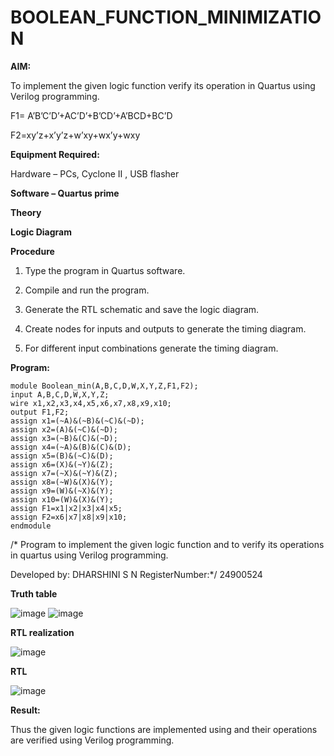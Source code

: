 # BOOLEAN_FUNCTION_MINIMIZATION

**AIM:**

To implement the given logic function verify its operation in Quartus using Verilog programming.

F1= A’B’C’D’+AC’D’+B’CD’+A’BCD+BC’D 

F2=xy’z+x’y’z+w’xy+wx’y+wxy

**Equipment Required:**

Hardware – PCs, Cyclone II , USB flasher

**Software – Quartus prime**

**Theory**

**Logic Diagram**

**Procedure**

1.	Type the program in Quartus software.

2.	Compile and run the program.

3.	Generate the RTL schematic and save the logic diagram.

4.	Create nodes for inputs and outputs to generate the timing diagram.

5.	For different input combinations generate the timing diagram.


**Program:**
```
module Boolean_min(A,B,C,D,W,X,Y,Z,F1,F2);
input A,B,C,D,W,X,Y,Z;
wire x1,x2,x3,x4,x5,x6,x7,x8,x9,x10;
output F1,F2;
assign x1=(~A)&(~B)&(~C)&(~D);
assign x2=(A)&(~C)&(~D);
assign x3=(~B)&(C)&(~D);
assign x4=(~A)&(B)&(C)&(D);
assign x5=(B)&(~C)&(D);
assign x6=(X)&(~Y)&(Z);
assign x7=(~X)&(~Y)&(Z);
assign x8=(~W)&(X)&(Y);
assign x9=(W)&(~X)&(Y);
assign x10=(W)&(X)&(Y);
assign F1=x1|x2|x3|x4|x5;
assign F2=x6|x7|x8|x9|x10;
endmodule
```

/* Program to implement the given logic function and to verify its operations in quartus using Verilog programming. 

Developed by: DHARSHINI S N  RegisterNumber:*/ 24900524

**Truth table**

![image](https://github.com/user-attachments/assets/cc9b43f9-fa5b-44c3-9051-4aba23ea4859)
![image](https://github.com/user-attachments/assets/40544c6a-8c5c-4c48-a9a0-aacc0ed9a8de)


**RTL realization**

![image](https://github.com/user-attachments/assets/1c17f534-3b99-48cb-b3d5-fe47c7cc703a)


**RTL**

![image](https://github.com/user-attachments/assets/f1ff9a4e-f2a2-4dd4-a374-abb4e45f784e)

**Result:**

Thus the given logic functions are implemented using and their operations are verified using Verilog programming.


